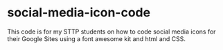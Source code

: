 # social-media-icon-code
This code is for my STTP students on how to code social media icons for their Google Sites using a font awesome kit and html and CSS.
